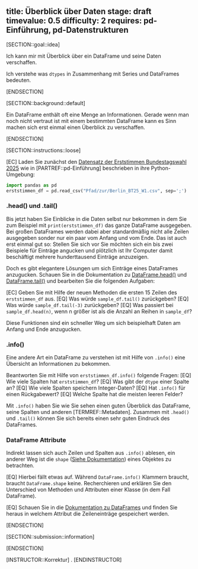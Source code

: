 title: Überblick über Daten
stage: draft
timevalue: 0.5
difficulty: 2
requires: pd-Einführung, pd-Datenstrukturen
---

[SECTION::goal::idea]

Ich kann mir mit Überblick über ein DataFrame und seine Daten verschaffen.

Ich verstehe was `dtypes` in Zusammenhang mit Series und DataFrames bedeuten.

[ENDSECTION]

[SECTION::background::default]

Ein DataFrame enthält oft eine Menge an Informationen. Gerade wenn man noch nicht vertraut ist mit einem bestimmten DataFrame kann es Sinn machen sich erst einmal einen Überblick zu verschaffen.

[ENDSECTION]

[SECTION::instructions::loose]

[EC] Laden Sie zunächst den [Datensatz der Erststimmen Bundestagswahl 2025](https://www.govdata.de/suche/daten/bundestagswahl-2025-in-berlin-nach-wahlbezirken-endgultiges-ergebnis) wie in [PARTREF::pd-Einführung] beschrieben in ihre Python-Umgebung:
```python
import pandas as pd
erststimmen_df = pd.read_csv("Pfad/zur/Berlin_BT25_W1.csv", sep=';')
```

### .head() und .tail()

Bis jetzt haben Sie Einblicke in die Daten selbst nur bekommen in dem Sie zum Beispiel mit `print(erststimmen_df)` das ganze DataFrame ausgegeben. Bei großen DataFrames werden dabei aber standardmäßig nicht alle Zeilen ausgegeben sonder nur ein paar vom Anfang und vom Ende. Das ist auch erst einmal gut so: Stellen Sie sich vor Sie möchten sich ein bis zwei Beispiele für Einträge angucken und plötzlich ist Ihr Computer damit beschäftigt mehrere hunderttausend Einträge anzuzeigen.

Doch es gibt elegantere Lösungen um sich Einträge eines DataFrames anzugucken. Schauen Sie in die Dokumentation zu [DataFrame.head()](pandas.pydata.org/docs/dev/reference/api/pandas.DataFrame.head.html) und [DataFrame.tail()](pandas.pydata.org/docs/dev/reference/api/pandas.DataFrame.tail.html) und bearbeiten Sie die folgenden Aufgaben:

[EC] Geben Sie mit Hilfe der neuen Methoden die ersten 15 Zeilen des `erststimmen_df` aus.
[EQ] Was würde `sample_df.tail()` zurückgeben?
[EQ] Was würde `sample_df.tail(-3)` zurückgeben?
[EQ] Was passiert bei `sample_df.head(n)`, wenn n größer ist als die Anzahl an Reihen in `sample_df`?

Diese Funktionen sind ein schneller Weg um sich beispielhaft Daten am Anfang und Ende anzugucken.


### .info()

Eine andere Art ein DataFrame zu verstehen ist mit Hilfe von `.info()` eine Übersicht an Informationen zu bekommen.

Beantworten Sie mit Hilfe von `erststimmen_df.info()` folgende Fragen:
[EQ] Wie viele Spalten hat `erststimmen_df`?
[EQ] Was gibt der `dtype` einer Spalte an?
[EQ] Wie viele Spalten speichern Integer-Daten?
[EQ] Hat `.info()` für einen Rückgabewert?
[EQ] Welche Spalte hat die meisten leeren Felder?

Mit `.info()` haben Sie wie Sie sehen einen guten Überblick das DataFrame, seine Spalten und anderen [TERMREF::Metadaten]. Zusammen mit `.head()` und `.tail()` können Sie sich bereits einen sehr guten Eindruck des DataFrames.

### DataFrame Attribute

Indirekt lassen sich auch Zeilen und Spalten aus `.info()` ablesen, ein anderer Weg ist die `shape` ([Siehe Dokumentation](https://pandas.pydata.org/docs/dev/reference/api/pandas.DataFrame.shape.html)) eines Objektes zu betrachten. 

[EQ] Hierbei fällt etwas auf. Während `DataFrame.info()` Klammern braucht, braucht `DataFrame.shape` keine. Recherchieren und erklären Sie den Unterschied von Methoden und Attributen einer Klasse (in dem Fall DataFrame).

[EQ] Schauen Sie in die [Dokumentation zu DataFrames](https://pandas.pydata.org/docs/dev/reference/frame.html#attributes-and-underlying-data) und finden Sie heraus in welchem Attribut die Zeileneinträge gespeichert werden.

[ENDSECTION]

[SECTION::submission::information]

[ENDSECTION]

[INSTRUCTOR::Korrektur]
.
[ENDINSTRUCTOR]
